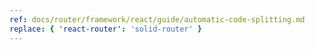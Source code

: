 ```yaml
---
ref: docs/router/framework/react/guide/automatic-code-splitting.md
replace: { 'react-router': 'solid-router' }
---
```

